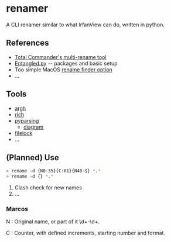 # renamer

A CLI renamer similar to what IrfanView can do, written in python.

## References

- [Total Commander's multi-rename tool](https://www.ghisler.ch/wiki/index.php/Multi-rename_tool)
- [Entangled.py](https://github.com/entangled/entangled.py/) -- packages and basic setup
- Too simple MacOS [rename finder option](https://allthings.how/how-to-batch-rename-multiple-files-on-mac/)
- ...

## Tools

- [argh](https://argh.readthedocs.io/en/latest/)
- [rich](https://rich.readthedocs.io/en/stable/index.html)
- [pyparsing](https://github.com/pyparsing/pyparsing)
    - [diagram](https://github.com/tabatkins/railroad-diagrams/blob/gh-pages/README-py.md)
- [filelock](https://py-filelock.readthedocs.io/en/latest/index.html)
- ...

## (Planned) Use

```bash
> rename -d {N0-35}{C:01}{N40-$} *.*
> rename -d {} *.*
```

1. Clash check for new names
2. ...

### Marcos

N
:   Original name, or part of it \d+\-\d+.

C
:   Counter, with defined increments, starting number and format.
